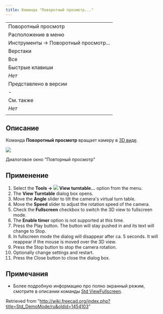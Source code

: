 ```yaml
---
title: Команда "Поворотный просмотр..."
---
```

|  |
| --- |
| Поворотный просмотр |
| Расположение в меню |
| Инструменты → Поворотный просмотр... |
| Верстаки |
| Все |
| Быстрые клавиши |
| *Нет* |
| Представлено в версии |
| - |
| См. также |
| *Нет* |
|  |

## Описание

Команда **Поворотный просмотр** вращает камеру в [3D виде](/3D_view/ru "3D view/ru").

![](/images/Std_DemoMode_dialog.png)

Диалоговое окно "Повторный просмотр"

## Применение

1. Select the **Tools → ![](/images/Std_DemoMode.svg) View turntable...** option from the menu.
2. The **View Turntable** dialog box opens.
3. Move the **Angle** slider to tilt the camera's virtual turn table.
4. Move the **Speed** slider to adjust the rotation speed of the camera.
5. Check the **Fullscreen** checkbox to switch the 3D view to fullscreen mode.
6. The **Enable timer** option is not supported at this time.
7. Press the Play button. The button will stay pushed in and its text will change to Stop.
8. In fullscreen mode the dialog will disappear after ca. 5 seconds. It will reappear if the mouse is moved over the 3D view.
9. Press the Stop button to stop the camera rotation.
10. Optionally change settings and restart.
11. Press the Close button to close the dialog box.

## Примечания

* Более подробную информацию про полно экранный режим, смотрите в описании команды [Std ViewFullscreen](/Std_ViewFullscreen/ru "Std ViewFullscreen/ru").

Retrieved from "<http://wiki.freecad.org/index.php?title=Std_DemoMode/ru&oldid=1454103>"